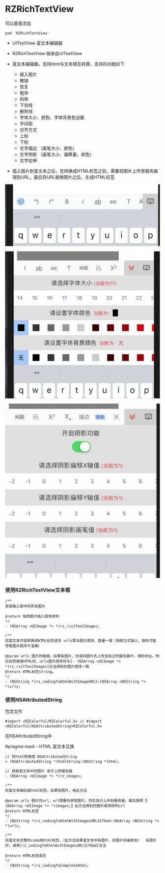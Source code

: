 # RZRichTextView


可以直接添加

```objc
pod 'RZRichTextView'
```

* UITextView 富文本编辑器

* RZRichTextView 继承自UITextView

* 富文本编辑器，支持html与文本相互转换，支持的功能如下

    * 插入图片
    * 撤销
    * 恢复
    * 粗体
    * 斜体
    * 下划线
    * 删除线
    * 字体大小、颜色、字体背景色设置
    * 字间距
    * 对齐方式
    * 上标
    * 下标
    * 文字描边 （画笔大小、颜色）
    * 文字阴影 （画笔大小、偏移量、颜色）
    * 文字拉伸
    

* 插入图片到富文本之后，在转换成HTML标签之前，需要将图片上传至服务器得到URL，最后将URL替换图片之后，生成HTML标签


<p align="center" >
<img src="image1.png" title="工具条">
</p>
<p align="center" >
<img src="image2.png" title="功能设置">
</p>
<p align="center" >
<img src="image3.png" title="功能设置">
</p>

### 使用RZRichTextView文本框
```objc
/**
获取输入框中的所有图片

@return 按照图片插入顺序排列
*/
- (NSArray <UIImage *> *)rz_rictTextImages;
```

```objc
/**
将富文本内容转换成HTML标签语言 urls需与图片顺序、数量一致（倒叙方式插入，缺失可能导致图片顺序不准确）

@param urls 图片的链接，如果有图片，则请将图片先上传至自己的服务器中，得到地址。然后在转换成HTML时，urls图片顺序将与[- (NSArray <UIImage *> *)rz_rictTextImages]方法得到的图片顺序一致
@return HTML标签string。
*/
- (NSString *)rz_codingToHtmlWithImageURLS:(NSArray <NSString *> *)urls;

```

### 使用NSAttributedString
包含文件
```objc
#import <RZColorful/RZColorful.h> // #import <RZColorful/NSAttributedString+RZColorful.h> 
```
在NSAttributedString中

#pragma mark - HTML 富文本互换

```objc
// 将html转换成 NSAttributedString
+ (NSAttributedString *)htmlString:(NSString *)html;
```

```objc
// 获取富文本中的图片 用于上传服务器
- (NSArray <UIImage *> *)rz_images;
```

```objc
/**
将富文本编码成html标签，如果有图片，用此方法

@param urls 图片的url，url需要先获取图片，然后自行上传到服务器，最后按照【- (NSArray <UIImage *> *)images;】此方法得到的图片顺序排列url
@return HTML标签
*/
- (NSString *)rz_codingToHtmlWithImagesURLSIfHad:(NSArray <NSString *> *)urls;
```

```objc
/**
将富文本完整的code成html标签，（此方法如果富文本中有图片，则图片将被丢失）  有图片时，请用[rz_codingToHtmlWithImagesURLSIfHad]方法

@return HTML标签语言
*/
- (NSString *)rz_codingToCompleteHtml;
```



